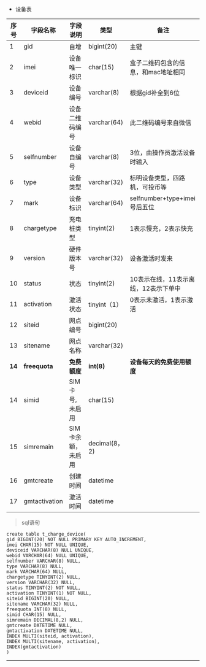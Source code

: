 
- 设备表

序号 |	字段名称|	字段说明|	类型|	备注| 
---|---|---|---|---|
1	|gid	|自增|	bigint(20)	|主键|
2	|imei	|设备唯一标识	|char(15)	|盒子二维码包含的信息，和mac地址相同|
3	|deviceid	|设备编号	|varchar(8)	|根据gid补全到6位|
4	|webid 	|设备二维码编号	|varchar(64)	|此二维码编号来自微信|
5	|selfnumber|	设备自编号	|varchar(8)	|3位，由操作员激活设备时输入|
6	|type	|设备类型	|varchar(32)|	标明设备类型，四路机，可投币等|
7	|mark	|设备标识	|varchar(64)	|selfnumber+type+imei号后五位|
8	|chargetype|	充电桩类型|	tinyint(2)	|1表示慢充，2表示快充|
9	|version	|硬件版本号	|varchar(32)	|设备激活时发来|
10	|status|	状态	|tinyint(2)|	10表示在线，11表示离线，12表示下单中|
11	|activation	|激活状态	|tinyint（1）	|0表示未激活，1表示激活|
12	|siteid|网点编号	|bigint(20)	||
13	|sitename	|网点名称|	varchar(32)	||
**14**  |**freequota** |**免费额度**| **int(8)**|**设备每天的免费使用额度**| 
14	|simid	|SIM卡号,未启用|	char(15)||	
15	|simremain	|SIM卡余额，未启用|	decimal(8，2)	||
16	|gmtcreate	|创建时间	|datetime	||
17	|gmtactivation	|激活时间|	datetime	||

> sql语句

```
create table t_charge_device(
gid BIGINT(20) NOT NULL PRIMARY KEY AUTO_INCREMENT,
imei CHAR(15) NOT NULL UNIQUE,
deviceid VARCHAR(8) NULL UNIQUE,
webid VARCHAR(64) NULL UNIQUE,
selfnumber VARCHAR(8) NULL,
type VARCHAR(8) NULL,
mark VARCHAR(64) NULL,
chargetype TINYINT(2) NULL,
version VARCHAR(32) NULL,
status TINYINT(2) NOT NULL,
activation TINYINT(1) NOT NULL,
siteid BIGINT(20) NULL,
sitename VARCHAR(32) NULL,
freequota INT(8) NULL,
simid CHAR(15) NULL,
simremain DECIMAL(8,2) NULL,
gmtcreate DATETIME NULL,
gmtactivation DATETIME NULL,
INDEX MULTI(siteid, activation),
INDEX MULTI(sitename, activation),
INDEX(gmtactivation)
)
```
---

